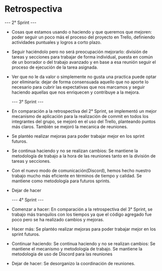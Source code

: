 # Retrospectiva

--- 2° Sprint ---

-   Cosas que estamos usando o haciendo y que queremos que mejoren: poder seguir un poco más el proceso del proyecto en Trello, definiendo actividades puntuales y logros a corto plazo.

-   Seguir haciéndolo pero no será preocupación mejorarlo: división de tareas y secciones para trabajar de forma individual, puesta en común de un borrador o del trabajo avanzado y en base a esa reunión seguir el proceso de ejecución de la tarea asignada.

-   Ver que no le da valor o simplemente no gusta una practica puede optar por eliminarla: dejar de forma consensuada aquello que no aporte lo necesario para cubrir las expectativas que nos marcamos y seguir haciendo aquellas que nos enriquecen y contribuye a la mejora.

    --- 3° Sprint ---

-   En comparación a la retrospectiva del 2° Sprint, se implementó un mejor mecanismo de aplicación para la realización de commit en todos los integrantes del grupo, se mejoró en el uso del Trello, planteando puntos más claros. También se mejoró la mecanica de reuniones.

-   Se plantéo realizar mejoras para poder trabajar mejor en los sprint futuros.

-   Se continua haciendo y no se realizan cambios: Se mantiene la metodología de trabajo a la hora de las reuniones tanto en la división de tareas y secciones.

-   Con el nuevo modo de comunicación(Discord), hemos hecho nuestro trabajo mucho más eficiente en términos de tiempo y calidad. Se mantiene como metodología para futuros sprints.

-   Dejar de hacer

    --- 4° Sprint ---

- Comenzar a hacer:  En comparación a la retrospectiva del 3° Sprint, se trabajo más tranquilos con los tiempos ya que el código agregado fue poco pero se ha realizado cambios y mejoras.

- Hacer más: Se plantéo realizar mejoras para poder trabajar mejor en los sprint futuros. 

- Continuar haciendo: Se continua haciendo y no se realizan cambios: Se mantiene el mecanismo y metodología de trabajo. Se mantiene la metodologia de uso de Discord para las reuniones

- Dejar de hacer: Se desorganizo la coordinación de reuniones.
